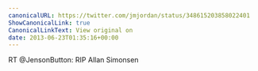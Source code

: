 ```yaml
---
canonicalURL: https://twitter.com/jmjordan/status/348615203858022401
ShowCanonicalLink: true
CanonicalLinkText: View original on
date: 2013-06-23T01:35:16+00:00
---
```

RT @JensonButton: RIP Allan Simonsen